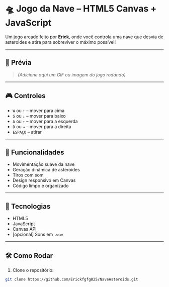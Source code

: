 # 🛸 Jogo da Nave – HTML5 Canvas + JavaScript

Um jogo arcade feito por **Erick**, onde você controla uma nave que desvia de asteroides e atira para sobreviver o máximo possível!

---

## 📸 Prévia

> *(Adicione aqui um GIF ou imagem do jogo rodando)*

---

## 🎮 Controles

- `W` ou `↑` – mover para cima  
- `S` ou `↓` – mover para baixo  
- `A` ou `←` – mover para a esquerda  
- `D` ou `→` – mover para a direita  
- `ESPAÇO` – atirar

---

## 🚀 Funcionalidades

- Movimentação suave da nave  
- Geração dinâmica de asteroides  
- Tiros com som  
- Design responsivo em Canvas  
- Código limpo e organizado

---

## 🧠 Tecnologias

- HTML5  
- JavaScript  
- Canvas API  
- [opcional] Sons em `.wav`

---

## 🛠 Como Rodar

1. Clone o repositório:

```bash
git clone https://github.com/Erickfgfg025/NaveAsteroids.git
